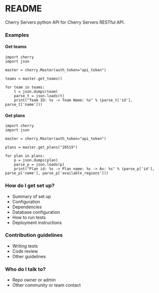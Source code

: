 # README #

Cherry Servers python API for Cherry Servers RESTful API.

### Examples ###

#### Get teams
```
import cherry
import json

master = cherry.Master(auth_token="api_token")

teams = master.get_teams()

for team in teams:
    t = json.dumps(team)
    parse_t = json.loads(t)
    print("Team ID: %s -> Team Name: %s" % (parse_t['id'], parse_t['name']))
```

#### Get plans
```
import cherry
import json

master = cherry.Master(auth_token="api_token")

plans = master.get_plans("28519")

for plan in plans:
    p = json.dumps(plan)
    parse_p = json.loads(p)
    print("Plan id: %s -> Plan name: %s -> Av: %s" % (parse_p['id'], parse_p['name'], parse_p['available_regions']))
```

### How do I get set up? ###

* Summary of set up
* Configuration
* Dependencies
* Database configuration
* How to run tests
* Deployment instructions

### Contribution guidelines ###

* Writing tests
* Code review
* Other guidelines

### Who do I talk to? ###

* Repo owner or admin
* Other community or team contact